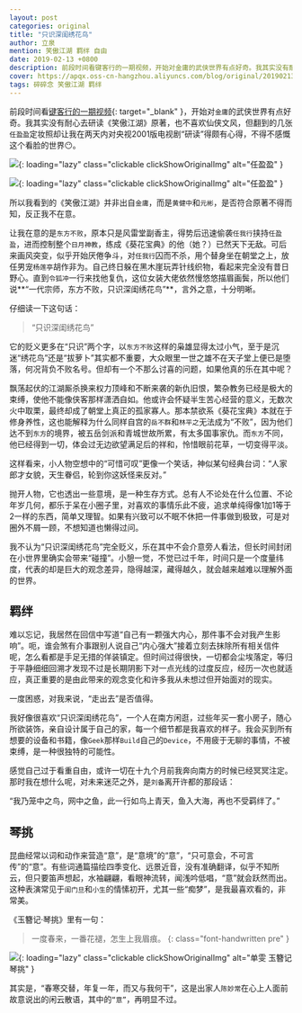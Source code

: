 ```yaml
---
layout: post
categories: original
title: "只识深闺绣花鸟"
author: 立泉
mention: 笑傲江湖 羁绊 自由
date: 2019-02-13 +0800
description: 前段时间看键客行的一期视频，开始对金庸的武侠世界有点好奇。我其实没有耐心去研读《笑傲江湖》原著，也不喜欢仙侠文风，但翻到的几张任盈盈定妆照却让我在两天内对央视2001版电视剧“研读”得颇有心得，不得不感慨这个看脸的世界😶。
cover: https://apqx.oss-cn-hangzhou.aliyuncs.com/blog/original/20190213/xvqing_02.jpg
tags: 碎碎念 笑傲江湖 羁绊
---
```


前段时间看[键客行的一期视频](https://www.bilibili.com/video/av14253687/){: target="_blank" }，开始对`金庸`的武侠世界有点好奇。我其实没有耐心去研读《笑傲江湖》原著，也不喜欢仙侠文风，但翻到的几张`任盈盈`定妆照却让我在两天内对央视2001版电视剧“研读”得颇有心得，不得不感慨这个看脸的世界😶。

![](https://apqx.oss-cn-hangzhou.aliyuncs.com/blog/original/20190213/xvqing_01.jpg){: loading="lazy" class="clickable clickShowOriginalImg" alt="任盈盈" }

![](https://apqx.oss-cn-hangzhou.aliyuncs.com/blog/original/20190213/xvqing_02.jpg){: loading="lazy" class="clickable clickShowOriginalImg" alt="任盈盈" }

所以我看到的《笑傲江湖》并非出自`金庸`，而是`黄健中`和`元彬`，是否符合原著不得而知，反正我不在意。

让我在意的是`东方不败`，原本只是风雷堂副香主，得势后迅速偷袭`任我行`挟持`任盈盈`，进而控制整个`日月神教`，练成《葵花宝典》的他（她？）已然天下无敌。可后来画风突变，似乎开始厌倦争斗，对`任我行`囚而不杀，用个替身坐在朝堂之上，放任男宠`杨莲亭`胡作非为。自己终日躲在黑木崖玩弄针线织物，看起来完全没有昔日野心。直到`令狐冲`一行来找他复仇，这位女装大佬依然慢悠悠描眉画鬓，所以他们说**“一代宗师，东方不败，只识深闺绣花鸟”**，言外之意，十分明晰。

仔细读一下这句话：

> “只识深闺绣花鸟”

它的贬义更多在“只识”两个字，以`东方不败`这样的枭雄显得太过小气，至于是沉迷“绣花鸟”还是“拔萝卜”其实都不重要，大众眼里一世之雄不在天子堂上便已是堕落，何况背负不败名号。但却有一个不那么讨喜的问题，如果他真的乐在其中呢？

飘荡起伏的江湖厮杀换来权力顶峰和不断来袭的新仇旧恨，繁杂教务已经是极大的束缚，使他不能像侠客那样潇洒自如。他或许会怀疑半生苦心经营的意义，无数次火中取栗，最终却成了朝堂上真正的孤家寡人。那本禁欲系《葵花宝典》本就在于修身养性，这也能解释为什么同样自宫的`岳不群`和`林平之`无法成为“不败”，因为他们达不到`东方`的境界，被五岳剑派和青城世故所累，有太多国事家仇。而`东方`不同，他已经得到一切，体会过无边欲望满足后的祥和，怜惜眼前花草，一切变得平淡。

这样看来，小人物空想中的“可惜可叹”更像一个笑话，神似某句经典台词：“人家郎才女貌，天生眷侣，轮到你这妖怪来反对。”

抛开人物，它也透出一些意境，是一种生存方式。总有人不论处在什么位置、不论年岁几何，都乐于呆在小圈子里，对喜欢的事情乐此不疲，追求单纯得像1加1等于2一样的东西，简单又理智。如果有兴致可以不眠不休把一件事做到极致，可是对圈外不屑一顾，不想知道也懒得过问。

我不认为“只识深闺绣花鸟”完全贬义，乐在其中不会介意旁人看法，但长时间封闭在小世界里确实会带来“碰撞”。小憩一觉，不觉已过千年，时间只是一个度量纬度，代表的却是巨大的观念差异，隐得越深，藏得越久，就会越来越难以理解外面的世界。

## 羁绊

难以忘记，我居然在回信中写道“自己有一颗强大内心，那件事不会对我产生影响”。呃，谁会煞有介事跟别人说自己“内心强大”接着立刻去抹除所有相关信件呢，怎么看都是手足无措的佯装镇定。但时间过得很快，一切都会尘埃落定，等归于平静细细回溯才发现不过是长期阴影下对一点光线的过度反应，经历一次也就适应，真正重要的是由此带来的观念变化和许多我从未想过但开始面对的现实。

一度困惑，对我来说，“走出去”是否值得。

我好像很喜欢“只识深闺绣花鸟”，一个人在南方闲逛，过些年买一套小房子，随心所欲装饰，亲自设计属于自己的家，每一个细节都是我喜欢的样子。我会买到所有想要的设备和书籍，像`Geek`那样`Build`自己的`Device`，不用疲于无聊的事情，不被束缚，是一种很独特的可能性。

感觉自己过于看重自由，或许一切在十九个月前我奔向南方的时候已经冥冥注定。那时我在想什么呢，对未来迷茫之外，是`刘备`离开许都的那段话：

“我乃笼中之鸟，网中之鱼，此一行如鸟上青天，鱼入大海，再也不受羁绊了。”

## 琴挑

昆曲经常以词和动作来营造“意”，是“意境”的“意”，“只可意会，不可言传”的“意”。有些词通篇描绘四季变化、远景近音，没有准确翻译，似乎不知所云，但只要笛声想起，水袖翩翩，看眼神流转，闻浅吟低唱，“意”就会跃然而出。这种表演常见于`闺门旦`和`小生`的情愫初开，尤其一些“痴梦”，是我最喜欢看的，非常美。

《玉簪记·琴挑》里有一句：

> 一度春来，一番花褪，怎生上我眉痕。
{: class="font-handwritten pre" }

![](https://apqx.oss-cn-hangzhou.aliyuncs.com/blog/original/20190213/shanwen_yuzanji_2018_thumb.jpg){: loading="lazy" class="clickable clickShowOriginalImg" alt="单雯 玉簪记 琴挑" }

其实是，“春寒交替，年复一年，而又与我何干”，这是出家人`陈妙常`在心上人面前故意说出的闲云散语，其中的`“意”`，再明显不过。